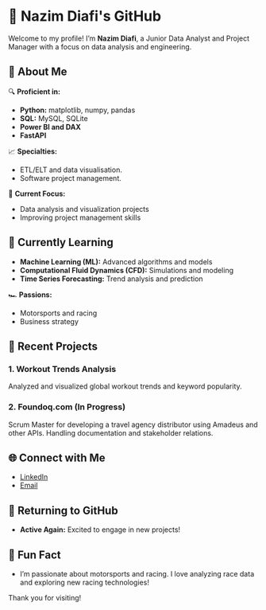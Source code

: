 # 🚀 Nazim Diafi's GitHub

Welcome to my profile! I’m **Nazim Diafi**, a Junior Data Analyst and Project Manager with a focus on data analysis and engineering.

## 🌟 About Me

🔍 **Proficient in:**  
- **Python:** matplotlib, numpy, pandas
- **SQL:** MySQL, SQLite
- **Power BI and DAX**
- **FastAPI**

📈 **Specialties:**  
- ETL/ELT and data visualisation.
- Software project management.

🚀 **Current Focus:**  
- Data analysis and visualization projects
- Improving project management skills

## 🌱 Currently Learning

- **Machine Learning (ML):** Advanced algorithms and models
- **Computational Fluid Dynamics (CFD):** Simulations and modeling
- **Time Series Forecasting:** Trend analysis and prediction

🏎️ **Passions:**  
- Motorsports and racing
- Business strategy

## 🚀 Recent Projects

### 1. **Workout Trends Analysis**
Analyzed and visualized global workout trends and keyword popularity.

### 2. **Foundoq.com** (In Progress)
Scrum Master for developing a travel agency distributor using Amadeus and other APIs. Handling documentation and stakeholder relations.

## 🌐 Connect with Me

- [LinkedIn](https://www.linkedin.com/in/nazim-diafi)
- [Email](mailto:diafinazim@gmail.com)

## 🌟 Returning to GitHub

- **Active Again:** Excited to engage in new projects!

## 🎉 Fun Fact

- I’m passionate about motorsports and racing. I love analyzing race data and exploring new racing technologies!

Thank you for visiting!
